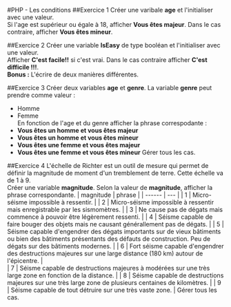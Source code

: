 #PHP - Les conditions
##Exercice 1
Créer une varibale **age** et l'initialiser avec une valeur.  
Si l'age est supérieur ou égale à 18, afficher **Vous êtes majeur**. Dans le cas contraire, afficher **Vous êtes mineur**.

##Exercice 2
Créer une variable **IsEasy** de type booléan et l'initialiser avec une valeur.  
Afficher **C'est facile!!** si c'est vrai. Dans le cas contraire afficher **C'est difficile !!!**.  
**Bonus :** L'écrire de deux manières différentes.

##Exercice 3
Créer deux variables **age** et **genre**. La variable **genre** peut prendre comme valeur :
- Homme
- Femme  
En fonction de l'age et du genre afficher la phrase correspodante :
- **Vous êtes un homme et vous êtes majeur**
- **Vous êtes un homme et vous êtes mineur**
- **Vous êtes une femme et vous êtes majeur**
- **Vous êtes une femme et vous êtes mineur**
Gérer tous les cas.

##Exercice 4
L'échelle de Richter est un outil de mesure qui permet de définir la magnitude de moment d'un tremblement de terre. Cette échelle va de 1 à 9.  
Créer une variable **magnitude**. Selon la valeur de **magnitude**, afficher la phrase correspondante.
|   magnitude   |   phrase                                                                                                                             |
|    ------     |    ---   |
|   1           |   Micro-séisme impossible à ressentir.   |
|   2           |   Micro-séisme impossible à ressentir mais enregistrable par les sismomètres.    |
|   3           |   Ne cause pas de dégats mais commence à pouvoir être légèrement ressenti.   |
|   4           |   Séisme capable de faire bouger des objets mais ne causant générallement pas de dégats.   |
|   5           |   Séisme capable d'engendrer des dégats importants sur de vieux bâtiments ou bien des bâtiments présentants des défauts de construction. Peu de dégats sur des bâtiments modernes.   |
|   6           |   Fort séisme capable d'engendrer des destructions majeures sur une large distance (180 km) autour de l'épicentre.                                                             |   
|   7           |   Séisme capable de destructions majeures à modérées sur une très large zone en fonction de la distance.                                                                |
|   8           |   Séisme capable de destructions majeures sur une très large zone de plusieurs centaines de kilomètres.                                                              |
|   9           |   Séisme capable de tout détruire sur une très vaste zone.                                                                    |
Gérer tous les cas.

